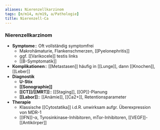 ```yaml
---
aliases: Nierenzellkarzinom
tags: [m/m14, m/m19, a/Pathologie]
title: Nierenzell-Ca
---
```

### Nierenzellkarzinom
- **Symptome**:: Oft vollständig symptomfrei
	- Makrohämaturie, Flankenschmerzen, [[Pyelonephritis]]
	- ggf. [[Varikocele]] testis links
	- [[B-Symptomatik]]
- **Komplikationen**:: [[Metastasen]] häufig in [[Lunge]], dann [[Knochen]], [[Leber]]
- **Diagnostik**
	- **U-Stix**
	- **[[Sonographie]]**
	- **[[CT]]/[[MRT]]**:: [[Staging]], [[OP]]-Planung
	- **[[Labor]]**:: [[Anämie]], [[Ca2+]], Retentionsparameter
- **Therapie**
	- Klassische [[Cytostatika]] i.d.R. unwirksam aufgr. Überexpression von MDR-1
	- [[IFN]]-α, Tyrosinkinase-Inhibitoren, mTor-Inhibitoren, [[VEGF]]-[[Antikörper]]